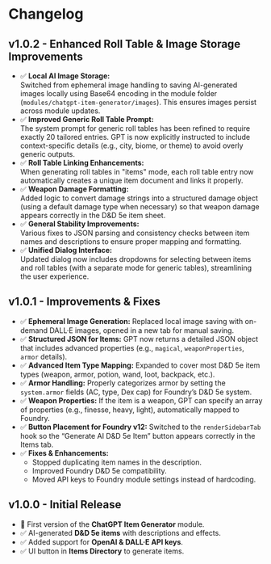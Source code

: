 # Changelog

## v1.0.2 - Enhanced Roll Table & Image Storage Improvements
- ✅ **Local AI Image Storage:**  
  Switched from ephemeral image handling to saving AI-generated images locally using Base64 encoding in the module folder (`modules/chatgpt-item-generator/images`). This ensures images persist across module updates.
- ✅ **Improved Generic Roll Table Prompt:**  
  The system prompt for generic roll tables has been refined to require exactly 20 tailored entries. GPT is now explicitly instructed to include context-specific details (e.g., city, biome, or theme) to avoid overly generic outputs.
- ✅ **Roll Table Linking Enhancements:**  
  When generating roll tables in "items" mode, each roll table entry now automatically creates a unique item document and links it properly.
- ✅ **Weapon Damage Formatting:**  
  Added logic to convert damage strings into a structured damage object (using a default damage type when necessary) so that weapon damage appears correctly in the D&D 5e item sheet.
- ✅ **General Stability Improvements:**  
  Various fixes to JSON parsing and consistency checks between item names and descriptions to ensure proper mapping and formatting.
- ✅ **Unified Dialog Interface:**  
  Updated dialog now includes dropdowns for selecting between items and roll tables (with a separate mode for generic tables), streamlining the user experience.

## v1.0.1 - Improvements & Fixes
- ✅ **Ephemeral Image Generation:** Replaced local image saving with on-demand DALL·E images, opened in a new tab for manual saving.
- ✅ **Structured JSON for Items:** GPT now returns a detailed JSON object that includes advanced properties (e.g., `magical`, `weaponProperties`, `armor` details).
- ✅ **Advanced Item Type Mapping:** Expanded to cover most D&D 5e item types (weapon, armor, potion, wand, loot, backpack, etc.).
- ✅ **Armor Handling:** Properly categorizes armor by setting the `system.armor` fields (AC, type, Dex cap) for Foundry’s D&D 5e system.
- ✅ **Weapon Properties:** If the item is a weapon, GPT can specify an array of properties (e.g., finesse, heavy, light), automatically mapped to Foundry.
- ✅ **Button Placement for Foundry v12:** Switched to the `renderSidebarTab` hook so the “Generate AI D&D 5e Item” button appears correctly in the Items tab.
- ✅ **Fixes & Enhancements:**
  - Stopped duplicating item names in the description.
  - Improved Foundry D&D 5e compatibility.
  - Moved API keys to Foundry module settings instead of hardcoding.

## v1.0.0 - Initial Release
- 🎉 First version of the **ChatGPT Item Generator** module.
- ✅ AI-generated **D&D 5e items** with descriptions and effects.
- ✅ Added support for **OpenAI & DALL·E API keys**.
- ✅ UI button in **Items Directory** to generate items.
